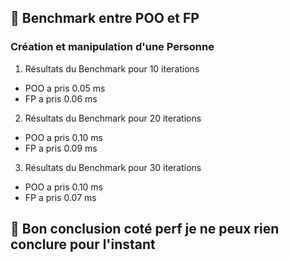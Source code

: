 ## 🚀 Benchmark entre POO et FP
### Création et manipulation d'une Personne
1. Résultats du Benchmark pour 10 iterations 
- POO a pris 0.05 ms
- FP a pris	0.06 ms
2. Résultats du Benchmark pour 20 iterations 
-  POO a pris 0.10 ms
-  FP a pris 0.09 ms
3. Résultats du Benchmark pour 30 iterations 
- POO a pris 0.10 ms
- FP a pris 0.07 ms

## 🚀 Bon conclusion coté perf je ne peux rien conclure pour l'instant
